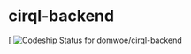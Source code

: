 cirql-backend
=============
[ ![Codeship Status for domwoe/cirql-backend](https://www.codeship.io/projects/a2665ee0-3db3-0132-6b58-06910ce4f28a/status)
